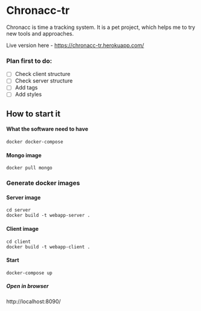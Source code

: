 # Chronacc-tr

Chronacc is time a tracking system. It is a pet project, which helps me to try new tools and approaches.

Live version here - https://chronacc-tr.herokuapp.com/

### Plan first to do:

- [ ] Check client structure
- [ ] Check server structure
- [ ] Add tags
- [ ] Add styles

## How to start it

#### What the software need to have
```
docker docker-compose
```

#### Mongo image
```
docker pull mongo
```

### Generate docker images

#### Server image
```
cd server
docker build -t webapp-server .
```

#### Client image
```
cd client
docker build -t webapp-client .
```

#### Start
```
docker-compose up
```

##### Open in browser
http://localhost:8090/

